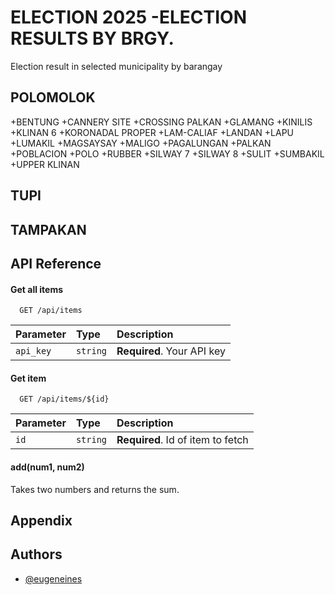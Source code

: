 
# ELECTION 2025 -ELECTION RESULTS BY BRGY. 

Election result in selected municipality by barangay

## POLOMOLOK
+BENTUNG
+CANNERY SITE
+CROSSING PALKAN
+GLAMANG
+KINILIS
+KLINAN 6
+KORONADAL PROPER
+LAM-CALIAF
+LANDAN
+LAPU
+LUMAKIL
+MAGSAYSAY
+MALIGO
+PAGALUNGAN
+PALKAN
+POBLACION
+POLO
+RUBBER
+SILWAY 7
+SILWAY 8
+SULIT
+SUMBAKIL
+UPPER KLINAN

## TUPI

## TAMPAKAN

## API Reference

#### Get all items

```http
  GET /api/items
```

| Parameter | Type     | Description                |
| :-------- | :------- | :------------------------- |
| `api_key` | `string` | **Required**. Your API key |

#### Get item

```http
  GET /api/items/${id}
```

| Parameter | Type     | Description                       |
| :-------- | :------- | :-------------------------------- |
| `id`      | `string` | **Required**. Id of item to fetch |

#### add(num1, num2)

Takes two numbers and returns the sum.


## Appendix




## Authors

- [@eugeneines](https://www.github.com/H4x0rPH)


